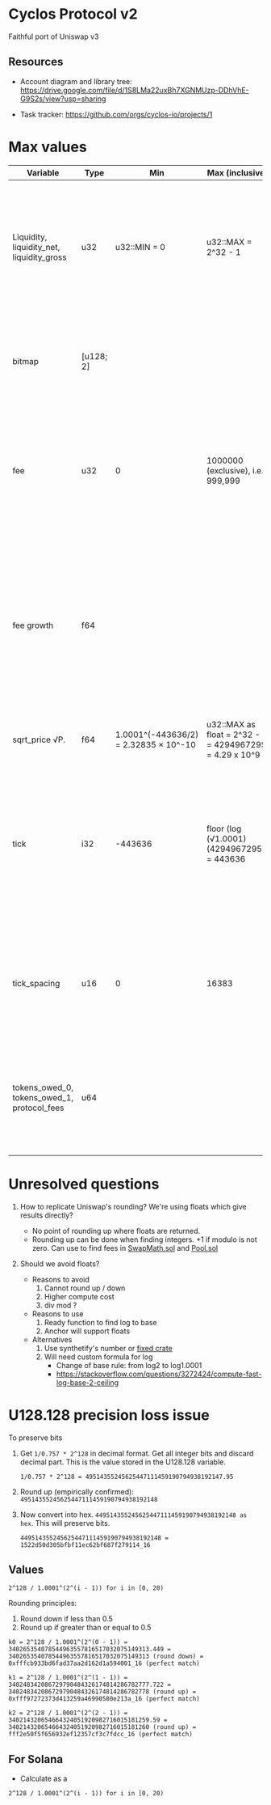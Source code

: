 # Cyclos Protocol v2

Faithful port of Uniswap v3

## Resources

- Account diagram and library tree: https://drive.google.com/file/d/1S8LMa22uxBh7XGNMUzp-DDhVhE-G9S2s/view?usp=sharing

- Task tracker: https://github.com/orgs/cyclos-io/projects/1

# Max values

| Variable                                         | Type        | Min                                       | Max (inclusive)                                             | Rationale                                                                                                                                                                                                         |
| ------------------------------------------------ | ----------- | ----------------------------------------- | ----------------------------------------------------------- | ----------------------------------------------------------------------------------------------------------------------------------------------------------------------------------------------------------------- |
| Liquidity, liquidity\_net, liquidity\_gross      | u32         | u32::MIN = 0                              | u32::MAX = 2^32 - 1                                         | Token quantities should be u64. x = L/√P and y = L√P. L and √P must be<br>u32 so that token quantities don't overflow u64.                                                                                        |
| bitmap                                           | \[u128; 2\] |                                           |                                                             | To store 256 bit bitmap. bitmaps crate converts \[u128;2\] into this type                                                                                                                                         |
| fee                                              | u32         | 0                                         | 1000000 (exclusive), i.e. 999,999                           | 1000000 means 100% fee. 1 unit represents 0.0001% = 0.000001.<br>Uniswap uses u24, but we'll have to use u32 in rust.                                                                                             |
| fee growth                                       | f64         |                                           |                                                             | Free growth per unit of liquidity, which will be fractional (Uni uses X128 to<br>represent fraction).<br>Practically fee growth will not be high (it's per unit), but f64 allows us to store<br>smaller fractions |
| sqrt\_price √P.                                  | f64         | 1.0001^(-443636/2)<br>\= 2.32835 × 10^-10 | u32::MAX as float = 2^32 - 1<br>\= 4294967295 = 4.29 x 10^9 |                                                                                                                                                                                                                   |
| tick                                             | i32         | \-443636                                  | floor (log (√1.0001) (4294967295)) = 443636                 | Uniswap uses i24, but this type is unsupported in Rust. Ensure value doesn't<br>exceed limits.<br>Take min tick as negative of max (taken for granted)                                                            |
| tick\_spacing                                    | u16         | 0                                         | 16383                                                       | Taken from Uniswap. Uniswap stored as i24 to remove type conversions, but<br>we can use u16 to save space.                                                                                                        |
| tokens\_owed\_0, tokens\_owed\_1, protocol\_fees | u64         |                                           |                                                             | u64 token quantity is set by SPL token program. Divide by decimal places<br>when displaying to user                                                                                                               |
# Unresolved questions

1. How to replicate Uniswap's rounding? We're using floats which give results directly?
    - No point of rounding up where floats are returned.
    - Rounding up can be done when finding integers. +1 if modulo is not zero. Can use to find fees in [SwapMath.sol](https://github.com/Uniswap/v3-core/blob/f03155670ec1667406b83a539e23dcccf32a03bc/contracts/libraries/SwapMath.sol) and [Pool.sol](https://github.com/Uniswap/v3-core/blob/234f27b9bc745eee37491802aa37a0202649e344/contracts/UniswapV3Pool.sol)

2. Should we avoid floats?
    - Reasons to avoid
        1. Cannot round up / down
        2. Higher compute cost
        3. div mod ?
    - Reasons to use
        1. Ready function to find log to base
        2. Anchor will support floats
    - Alternatives
        1. Use synthetify's number or [fixed crate](https://github.com/Synthetify/synthetify-protocol/blob/master/programs/exchange/src/decimal.rs)
        2. Will need custom formula for log
            - Change of base rule: from log2 to log1.0001
            - https://stackoverflow.com/questions/3272424/compute-fast-log-base-2-ceiling


# U128.128 precision loss issue

To preserve bits

1. Get `1/0.757 * 2^128` in decimal format. Get all integer bits and discard decimal part. This is the value stored in the U128.128 variable.

    ```
    1/0.757 * 2^128 = 49514355245625447111459190794938192147.95
    ```

3. Round up (empirically confirmed): `49514355245625447111459190794938192148`


2. Now convert into hex. `449514355245625447111459190794938192148 as hex`. This will preserve bits.

    ```
    449514355245625447111459190794938192148 = 1522d50d305bfbf11ec62bf687f279114_16
    ```
## Values

```
2^128 / 1.0001^(2^(i - 1)) for i in [0, 20)
```

Rounding principles:
1. Round down if less than 0.5
2. Round up if greater than or equal to 0.5

```
k0 = 2^128 / 1.0001^(2^(0 - 1)) = 340265354078544963557816517032075149313.449 = 340265354078544963557816517032075149313 (round down) = 0xfffcb933bd6fad37aa2d162d1a594001_16 (perfect match)

k1 = 2^128 / 1.0001^(2^(1 - 1)) = 340248342086729790484326174814286782777.722 = 340248342086729790484326174814286782778 (round up) = 0xfff97272373d413259a46990580e213a_16 (perfect match)

k2 = 2^128 / 1.0001^(2^(2 - 1)) = 340214320654664324051920982716015181259.59 = 340214320654664324051920982716015181260 (round up) = fff2e50f5f656932ef12357cf3c7fdcc_16 (perfect match)
```

## For Solana

- Calculate as a
```
2^128 / 1.0001^(2^(i - 1)) for i in [0, 20)
```